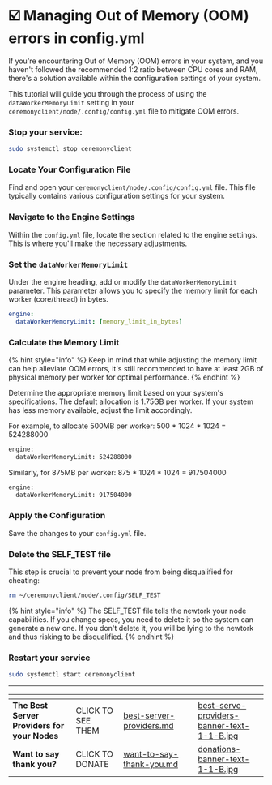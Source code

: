 # ☑️ Managing Out of Memory (OOM) errors in config.yml

If you're encountering Out of Memory (OOM) errors in your system, and you haven't followed the recommended 1:2 ratio between CPU cores and RAM, there's a solution available within the configuration settings of your system.&#x20;

This tutorial will guide you through the process of using the `dataWorkerMemoryLimit` setting in your `ceremonyclient/node/.config/config.yml` file to mitigate OOM errors.

### **Stop your service:**

```sh
sudo systemctl stop ceremonyclient
```

### **Locate Your Configuration File**

Find and open your `ceremonyclient/node/.config/config.yml` file. This file typically contains various configuration settings for your system.

### **Navigate to the Engine Settings**

Within the `config.yml` file, locate the section related to the engine settings. This is where you'll make the necessary adjustments.

### **Set the `dataWorkerMemoryLimit`**

Under the engine heading, add or modify the `dataWorkerMemoryLimit` parameter. This parameter allows you to specify the memory limit for each worker (core/thread) in bytes.

```yaml
engine:
  dataWorkerMemoryLimit: [memory_limit_in_bytes]
```

### **Calculate the Memory Limit**

{% hint style="info" %}
Keep in mind that while adjusting the memory limit can help alleviate OOM errors, it's still recommended to have at least 2GB of physical memory per worker for optimal performance.&#x20;
{% endhint %}

Determine the appropriate memory limit based on your system's specifications. The default allocation is 1.75GB per worker. If your system has less memory available, adjust the limit accordingly.

For example, to allocate 500MB per worker: 500 \* 1024 \* 1024 = 524288000

```bash
engine:
  dataWorkerMemoryLimit: 524288000
```

Similarly, for 875MB per worker: 875 \* 1024 \* 1024 = 917504000

```bash
engine:
  dataWorkerMemoryLimit: 917504000
```

### **Apply the Configuration**

Save the changes to your `config.yml` file.

### **Delete the SELF\_TEST file**

This step is crucial to prevent your node from being disqualified for cheating:

```sh
rm ~/ceremonyclient/node/.config/SELF_TEST
```

{% hint style="info" %}
The SELF\_TEST file tells the newtork your node capabilities. If you change specs, you need to delete it so the system can generate a new one. If you don't delete it, you will be lying to the newtork and thus risking to be disqualified.
{% endhint %}

### **Restart your service**

```sh
sudo systemctl start ceremonyclient
```

***

<table data-card-size="large" data-column-title-hidden data-view="cards" data-full-width="false"><thead><tr><th></th><th></th><th data-hidden data-card-target data-type="content-ref"></th><th data-hidden></th><th data-hidden data-card-cover data-type="files"></th></tr></thead><tbody><tr><td><strong>The Best Server Providers for your Nodes</strong></td><td>CLICK TO SEE THEM</td><td><a href="../../best-server-providers.md">best-server-providers.md</a></td><td></td><td><a href="../../.gitbook/assets/best-serve-providers-banner-text-1-1-B.jpg">best-serve-providers-banner-text-1-1-B.jpg</a></td></tr><tr><td><strong>Want to say thank you?</strong></td><td>CLICK TO DONATE</td><td><a href="../../want-to-say-thank-you.md">want-to-say-thank-you.md</a></td><td></td><td><a href="../../.gitbook/assets/donations-banner-text-1-1-B.jpg">donations-banner-text-1-1-B.jpg</a></td></tr></tbody></table>
